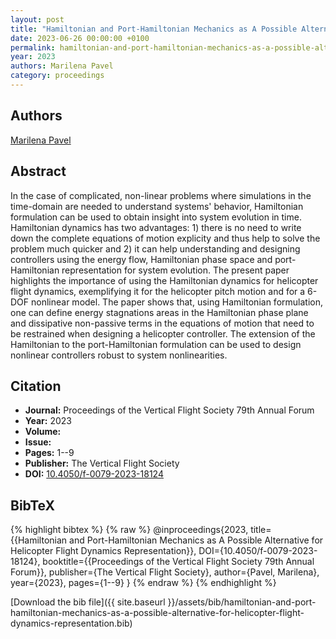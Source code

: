 ```yaml
---
layout: post
title: "Hamiltonian and Port-Hamiltonian Mechanics as A Possible Alternative for Helicopter Flight Dynamics Representation"
date: 2023-06-26 00:00:00 +0100
permalink: hamiltonian-and-port-hamiltonian-mechanics-as-a-possible-alternative-for-helicopter-flight-dynamics-representation
year: 2023
authors: Marilena Pavel
category: proceedings
---
```

 
## Authors
[Marilena Pavel](authors/marilena-pavel)
 
## Abstract
 In the case of complicated, non-linear problems where simulations in the time-domain are needed to understand systems' behavior, Hamiltonian formulation can be used to obtain insight into system evolution in time. Hamiltonian dynamics has two advantages: 1) there is no need to write down the complete equations of motion explicity and thus help to solve the problem much quicker and 2) it can help understanding and designing controllers using the energy flow, Hamiltonian phase space and port-Hamiltonian representation for system evolution. The present paper highlights the importance of using the Hamiltonian dynamics for helicopter flight dynamics, exemplifying it for the helicopter pitch motion and for a 6-DOF nonlinear model. The paper shows that, using Hamiltonian formulation, one can define energy stagnations areas in the Hamiltonian phase plane and dissipative non-passive terms in the equations of motion that need to be restrained when designing a helicopter controller. The extension of the Hamiltonian to the port-Hamiltonian formulation can be used to design nonlinear controllers robust to system nonlinearities. 
 
## Citation
- **Journal:** Proceedings of the Vertical Flight Society 79th Annual Forum
- **Year:** 2023
- **Volume:** 
- **Issue:** 
- **Pages:** 1--9
- **Publisher:** The Vertical Flight Society
- **DOI:** [10.4050/f-0079-2023-18124](https://doi.org/10.4050/f-0079-2023-18124)
 
## BibTeX
{% highlight bibtex %}
{% raw %}
@inproceedings{2023,
  title={{Hamiltonian and Port-Hamiltonian Mechanics as A Possible Alternative for Helicopter Flight Dynamics Representation}},
  DOI={10.4050/f-0079-2023-18124},
  booktitle={{Proceedings of the Vertical Flight Society 79th Annual Forum}},
  publisher={The Vertical Flight Society},
  author={Pavel, Marilena},
  year={2023},
  pages={1--9}
}
{% endraw %}
{% endhighlight %}
 
[Download the bib file]({{ site.baseurl }}/assets/bib/hamiltonian-and-port-hamiltonian-mechanics-as-a-possible-alternative-for-helicopter-flight-dynamics-representation.bib)
 
